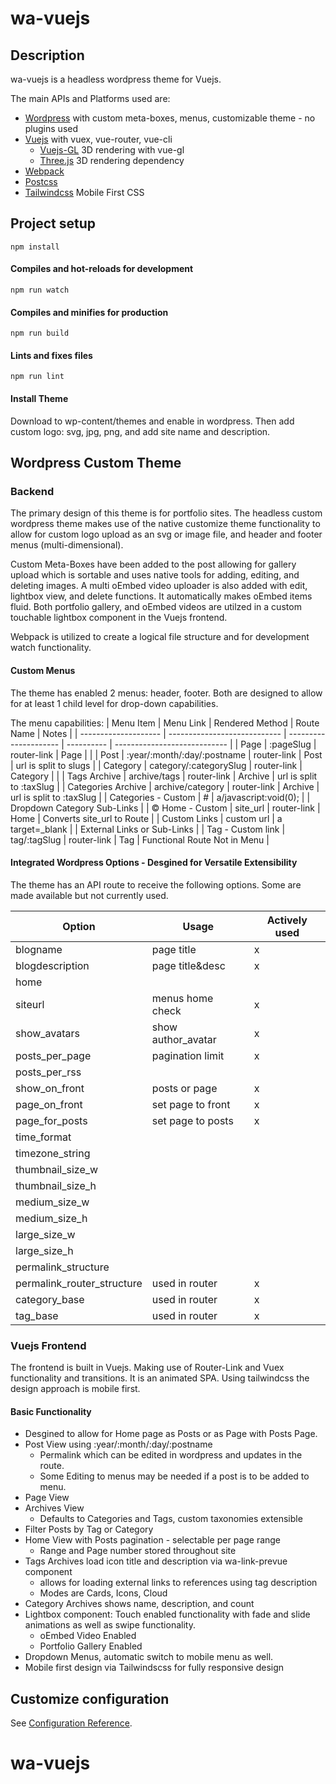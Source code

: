 # wa-vuejs

## Description
wa-vuejs is a headless wordpress theme for Vuejs. 

The main APIs and Platforms used are:
- [Wordpress](https://wordpress.org) with custom meta-boxes, menus, customizable theme - no plugins used
- [Vuejs](https://vuejs.org/) with vuex, vue-router, vue-cli
  - [Vuejs-GL](https://vue-gl.github.io/) 3D rendering with vue-gl
  - [Three.js](https://threejs.org/) 3D rendering dependency
- [Webpack](https://webpack.js.org/)
- [Postcss](https://postcss.org/)
- [Tailwindcss](https://tailwindcss.com/) Mobile First CSS

## Project setup
```
npm install
```

#### Compiles and hot-reloads for development
```
npm run watch
```
#### Compiles and minifies for production
```
npm run build
```
#### Lints and fixes files
```
npm run lint
```
#### Install Theme
Download to wp-content/themes and enable in wordpress. Then add custom logo: svg, jpg, png, and add site name and description.

## Wordpress Custom Theme

### Backend
The primary design of this theme is for portfolio sites. The headless custom wordpress theme makes use of the native customize theme functionality to allow for custom logo upload
as an svg or image file, and header and footer menus (multi-dimensional).

Custom Meta-Boxes have been added to the post allowing for gallery upload which is sortable and uses native tools
for adding, editing, and deleting images. A multi oEmbed video uploader is also added
with edit, lightbox view, and delete functions. It automatically makes oEmbed items fluid. Both portfolio gallery,
and oEmbed videos are utilzed in a custom touchable lightbox component in the Vuejs frontend.

Webpack is utilized to create a logical file structure and for development watch functionality. 

#### Custom Menus
The theme has enabled 2 menus: header, footer. Both are designed to allow for at least 1 child 
level for drop-down capabilities.

The menu capabilities:
|       Menu Item      |           Menu Link          |    Rendered Method    | Route Name |            Notes             |
| -------------------- | ---------------------------- | --------------------- | ---------- | ---------------------------- |
| Page                 | :pageSlug                    | router-link           | Page       |                              |
| Post                 | :year/:month/:day/:postname  | router-link           | Post       | url is split to slugs        |
| Category             | category/:categorySlug       | router-link           | Category   |                              |
| Tags Archive         | archive/tags                 | router-link           | Archive    | url is split to :taxSlug     |
| Categories Archive   | archive/category             | router-link           | Archive    | url is split to :taxSlug     |
| Categories - Custom  | #                            | a/javascript:void(0); |            | Dropdown Category Sub-Links  |
| &copy; Home - Custom | site_url                     | router-link           | Home       | Converts site_url to Route   |
| Custom Links         | custom url                   | a target=_blank       |            | External Links or Sub-Links  |
| Tag - Custom link    | tag/:tagSlug                 | router-link           | Tag        | Functional Route Not in Menu |


#### Integrated Wordpress Options - Desgined for Versatile Extensibility
The theme has an API route to receive the following options. Some are made available but not currently used.

|            Option          |       Usage       |   Actively used   |
| -------------------------- | ----------------- | ----------------- | 
| blogname                   | page title        |         x         |
| blogdescription            | page title&desc   |         x         |
| home                       |                   |                   |
| siteurl                    | menus home check  |         x         |
| show_avatars               | show author_avatar|         x         |
| posts_per_page             | pagination limit  |         x         |
| posts_per_rss              |                   |                   |
| show_on_front              | posts or page     |         x         |
| page_on_front              | set page to front |         x         |
| page_for_posts             | set page to posts |         x         |
| time_format                |                   |                   |
| timezone_string            |                   |                   |
| thumbnail_size_w           |                   |                   |
| thumbnail_size_h           |                   |                   |
| medium_size_w              |                   |                   |
| medium_size_h              |                   |                   |
| large_size_w               |                   |                   |
| large_size_h               |                   |                   |
| permalink_structure        |                   |                   |
| permalink_router_structure | used in router    |         x         |
| category_base              | used in router    |         x         |
| tag_base                   | used in router    |         x         |

### Vuejs Frontend
The frontend is built in Vuejs. Making use of Router-Link and Vuex functionality and transitions. It is an animated SPA.
Using tailwindcss the design approach is mobile first. 

#### Basic Functionality
- Desgined to allow for Home page as Posts or as Page with Posts Page.
- Post View using :year/:month/:day/:postname
  - Permalink which can be edited in wordpress and updates in the route. 
  - Some Editing to menus may be needed if a post is to be added to menu.
- Page View
- Archives View
  - Defaults to Categories and Tags, custom taxonomies extensible
- Filter Posts by Tag or Category
- Home View with Posts pagination - selectable per page range
  - Range and Page number stored throughout site
- Tags Archives load icon title and description via wa-link-prevue component
  - allows for loading external links to references using tag description
  - Modes are Cards, Icons, Cloud
- Category Archives shows name, description, and count
- Lightbox component: Touch enabled functionality with fade and slide animations 
as well as swipe functionality.
  - oEmbed Video Enabled
  - Portfolio Gallery Enabled
- Dropdown Menus, automatic switch to mobile menu as well.
- Mobile first design via Tailwindscss for fully responsive design


## Customize configuration
See [Configuration Reference](https://cli.vuejs.org/config/).
# wa-vuejs
